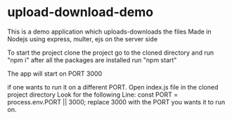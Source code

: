 # upload-download-demo

This is a demo application which uploads-downloads the files 
Made in Nodejs using express, multer, ejs on the server side

To start the project clone the project
go to the cloned directory and run "npm i"
after all the packages are installed run "npm start"

The app will start on PORT 3000

if one wants to run it on a different PORT.
  Open index.js file in the cloned project directory
  Look for the following Line:
    const PORT = process.env.PORT || 3000;
  replace 3000 with the PORT you wants it to run on.

